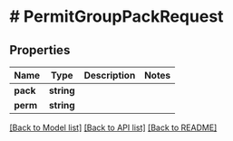 # # PermitGroupPackRequest

## Properties

Name | Type | Description | Notes
------------ | ------------- | ------------- | -------------
**pack** | **string** |  |
**perm** | **string** |  |

[[Back to Model list]](../../README.md#models) [[Back to API list]](../../README.md#endpoints) [[Back to README]](../../README.md)
